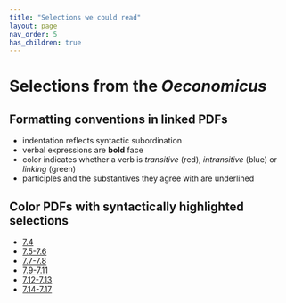 ```yaml
---
title: "Selections we could read"
layout: page
nav_order: 5
has_children: true
---
```



# Selections from the *Oeconomicus* 

## Formatting conventions in linked PDFs

- indentation reflects syntactic subordination
- verbal expressions are **bold** face
- color indicates whether a verb is *transitive* (red), *intransitive* (blue) or *linking* (green)
- participles and the substantives they agree with are underlined


## Color PDFs with syntactically highlighted selections


- [7.4](./XenOec7.4.pdf)
- [7.5-7.6](./XenOec7.5-7.6.pdf)
- [7.7-7.8](./XenOec7.7-7.8.pdf)
- [7.9-7.11](./XenOec7.9-7.11.pdf)
- [7.12-7.13](./XenOec7.12-7.13.pdf)
- [7.14-7.17](./XenOec7.14-7.17.pdf)